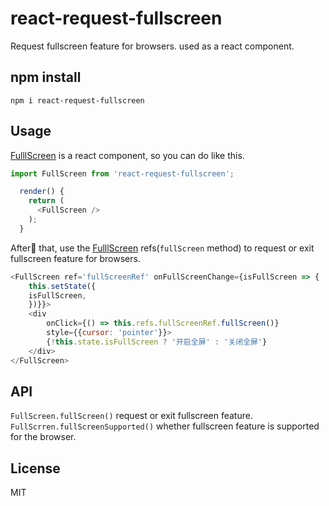 # react-request-fullscreen 
Request fullscreen feature for browsers. used as a react component.

## npm install
```script
npm i react-request-fullscreen
```

## Usage
[FulllScreen](https://github.com/TUBB/react-fullscreen/blob/master/src/FullScreen.js) is a react component, so you can do like this.
```javascript
import FullScreen from 'react-request-fullscreen';
```
```javascript
  render() {
    return (
      <FullScreen />
    );
  }
```
After that, use the [FulllScreen](https://github.com/TUBB/react-fullscreen/blob/master/src/FullScreen.js) refs(`fullScreen` method) to request or exit fullscreen feature for browsers.
```javascript
<FullScreen ref='fullScreenRef' onFullScreenChange={isFullScreen => {
    this.setState({
    isFullScreen,
    })}}>
    <div 
        onClick={() => this.refs.fullScreenRef.fullScreen()} 
        style={{cursor: 'pointer'}}>
        {!this.state.isFullScreen ? '开启全屏' : '关闭全屏'}
    </div>
</FullScreen>
```

## API
`FullScreen.fullScreen()` request or exit fullscreen feature.
`FullScrren.fullScreenSupported()` whether fullscreen feature is supported for the browser.

## License
MIT